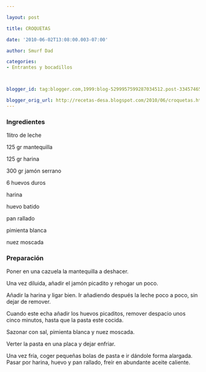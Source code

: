 ```yaml
---

layout: post

title: CROQUETAS

date: '2010-06-02T13:08:00.003-07:00'

author: Smurf Dad

categories:
- Entrantes y bocadillos



blogger_id: tag:blogger.com,1999:blog-5299957599287034512.post-3345746550693894267

blogger_orig_url: http://recetas-desa.blogspot.com/2010/06/croquetas.html
---
```


<h3>Ingredientes</h3>

1litro de leche

125 gr mantequilla

125 gr harina

300 gr jamón serrano

6 huevos duros

harina

huevo batido

pan rallado

pimienta blanca

nuez moscada

<h3>Preparación</h3>

Poner en una cazuela la mantequilla a deshacer.

Una vez diluida, añadir el jamón picadito y rehogar un poco.

Añadir la harina y ligar bien. Ir añadiendo después la leche poco a poco, sin dejar de remover.

Cuando este echa añadir los huevos picaditos, remover despacio unos cinco minutos, hasta que la pasta este cocida.

Sazonar con sal, pimienta blanca y nuez moscada.

Verter la pasta en una placa y dejar enfriar.

Una vez fría, coger pequeñas bolas de pasta e ir dándole forma alargada. Pasar por harina, huevo y pan rallado, freír en abundante aceite caliente.